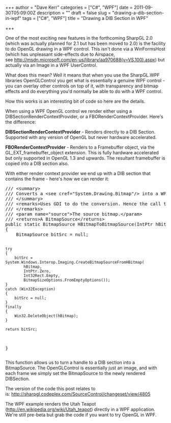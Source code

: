 +++
author = "Dave Kerr"
categories = ["C#", "WPF"]
date = 2011-09-30T05:09:00Z
description = ""
draft = false
slug = "drawing-a-dib-section-in-wpf"
tags = ["C#", "WPF"]
title = "Drawing a DIB Section in WPF"

+++


<p>One of the most exciting new features in the forthcoming SharpGL 2.0 (which was actually planned for 2.1 but has been moved to 2.0) is the facility to do OpenGL drawing in a WPF control. This isn't done via a WinFormsHost (which has unpleasant side-effects due to Airspace, see&nbsp;<a href="http://msdn.microsoft.com/en-us/library/aa970688(v=VS.100).aspx">http://msdn.microsoft.com/en-us/library/aa970688(v=VS.100).aspx</a>) but actually via an Image in a WPF UserControl.</p>
<p>What does this mean? Well it means that when you use the SharpGL.WPF libraries OpenGLControl you get what is essentially a genuine WPF control - you can overlay other controls on top of it, with transparency and bitmap effects and do everything you'd normally be able to do with a WPF control.</p>
<p>How this works is an interesting bit of code so here are the details.</p>
<p>When using a WPF OpenGL control we render either using a DIBSectionRenderContextProvider, or a FBORenderContextProvider. Here's the difference:</p>
<p><strong>DIBSectionRenderContextProvider</strong>&nbsp;- Renders directly to a DIB Section. Supported with any version of OpenGL but never hardware accelerated.</p>
<p><strong>FBORenderContextProvider</strong>&nbsp;- Renders to a Framebuffer object, via the GL_EXT_framebuffer_object extension. This is fully hardware accelerated but only supported in OpenGL 1.3 and upwards. The resultant framebuffer is copied into a DIB section also.</p>
<p>With either render context provider we end up with a DIB section that contains the frame - here's how we can render it:</p>
<pre class="brush: c-sharp;">/// &lt;summary&gt;
/// Converts a &lt;see cref="System.Drawing.Bitmap"/&gt; into a WPF &lt;see cref="BitmapSource"/&gt;.
/// &lt;/summary&gt;
/// &lt;remarks&gt;Uses GDI to do the conversion. Hence the call to the marshalled DeleteObject.
/// &lt;/remarks&gt;
/// &lt;param name="source"&gt;The source bitmap.&lt;/param&gt;
/// &lt;returns&gt;A BitmapSource&lt;/returns&gt;
public static BitmapSource HBitmapToBitmapSource(IntPtr hBitmap)
{
    BitmapSource bitSrc = null;
    
    try
    {
        bitSrc = System.Windows.Interop.Imaging.CreateBitmapSourceFromHBitmap(
            hBitmap,
            IntPtr.Zero,
            Int32Rect.Empty,
            BitmapSizeOptions.FromEmptyOptions());
    }
    catch (Win32Exception)
    {
        bitSrc = null;
    }
    finally
    {
        Win32.DeleteObject(hBitmap);
    }

    return bitSrc;
}</pre>
<p>This function allows us to turn a handle to a DIB section into a BitmapSource. The OpenGLControl is essentially just an image, and with each frame we simply set the BitmapSource to the newly rendered DIBSection.</p>
<p>The version of the code this post relates to is:&nbsp;<a href="http://sharpgl.codeplex.com/SourceControl/changeset/view/4805">http://sharpgl.codeplex.com/SourceControl/changeset/view/4805</a></p>
<p>The WPF example renders the Utah Teapot (<a href="http://en.wikipedia.org/wiki/Utah_teapot">http://en.wikipedia.org/wiki/Utah_teapot</a>) directly in a WPF application. We're still pre-beta but grab the code if you want to try OpenGL in WPF.</p>

